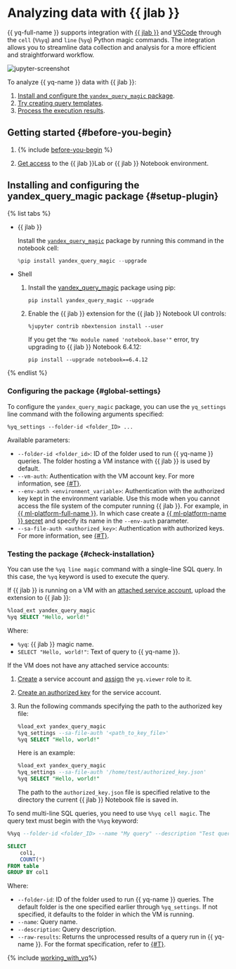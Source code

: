 # Analyzing data with {{ jlab }}

{{ yq-full-name }} supports integration with [{{ jlab }}](https://jupyter.org) and [VSCode](https://code.visualstudio.com/docs/datascience/jupyter-notebooks) through the `cell` (`%%yq`) and `line` (`%yq`) Python magic commands. The integration allows you to streamline data collection and analysis for a more efficient and straightforward workflow.

![jupyter-screenshot](../../_assets/query/jupyter-screenshot.png)

To analyze {{ yq-name }} data with {{ jlab }}:

1. [Install and configure the `yandex_query_magic` package](#setup-plugin).
1. [Try creating query templates](#templating).
1. [Process the execution results](#capture-command-result).

## Getting started {#before-you-begin}

1. {% include [before-you-begin](../../_tutorials/_tutorials_includes/before-you-begin.md) %}

1. [Get access](https://jupyter.org/install) to the {{ jlab }}Lab or {{ jlab }} Notebook environment.

## Installing and configuring the yandex_query_magic package {#setup-plugin}

{% list tabs %}

- {{ jlab }}

  Install the [`yandex_query_magic`](https://pypi.org/project/yandex-query-magic/) package by running this command in the notebook cell:

  ```python
  %pip install yandex_query_magic --upgrade
  ```

- Shell

  1. Install the [yandex_query_magic](https://pypi.org/project/yandex-query-magic/) package using pip:

     ```shell
     pip install yandex_query_magic --upgrade
     ```

  1. Enable the {{ jlab }} extension for the {{ jlab }} Notebook UI controls:

     ```shell
     %jupyter contrib nbextension install --user
     ```

     If you get the `"No module named 'notebook.base'"` error, try upgrading to {{ jlab }} Notebook 6.4.12:

     ```shell
     pip install --upgrade notebook==6.4.12
     ```

{% endlist %}

### Configuring the package {#global-settings}

To configure the `yandex_query_magic` package, you can use the `yq_settings` line command with the following arguments specified:

```shell
%yq_settings --folder-id <folder_ID> ...
```

Available parameters:

* `--folder-id <folder_id>`: ID of the folder used to run {{ yq-name }} queries. The folder hosting a VM instance with {{ jlab }} is used by default.
* `--vm-auth`: Authentication with the VM account key. For more information, see [{#T}](../../compute/operations/vm-connect/auth-inside-vm.md).
* `--env-auth <environment_variable>`: Authentication with the authorized key kept in the environment variable. Use this mode when you cannot access the file system of the computer running {{ jlab }}. For example, in [{{ ml-platform-full-name }}](../../datasphere/concepts/index.md). In which case create a [{{ ml-platform-name }} secret](../../datasphere/operations/data/secrets.md) and specify its name in the `--env-auth` parameter.
* `--sa-file-auth <authorized_key>`: Authentication with authorized keys. For more information, see [{#T}](../../iam/operations/authentication/manage-authorized-keys.md#create-authorized-key).

### Testing the package {#check-installation}

You can use the `%yq line magic` command with a single-line SQL query. In this case, the `%yq` keyword is used to execute the query.

If {{ jlab }} is running on a VM with an [attached service account](../../compute/operations/vm-connect/auth-inside-vm), upload the extension to {{ jlab }}:

```sql
%load_ext yandex_query_magic
%yq SELECT "Hello, world!"
```

Where:

* `%yq`: {{ jlab }} magic name.
* `SELECT "Hello, world!"`: Text of query to {{ yq-name }}.

If the VM does not have any attached service accounts:

1. [Create](../../iam/operations/sa/create.md) a service account and [assign](../../iam/operations/sa/assign-role-for-sa.md) the `yq.viewer` role to it.

1. [Create an authorized key](../../iam/operations/authentication/manage-authorized-keys.md#create-authorized-key) for the service account.

1. Run the following commands specifying the path to the authorized key file:

    ```sql
    %load_ext yandex_query_magic
    %yq_settings --sa-file-auth '<path_to_key_file>'
    %yq SELECT "Hello, world!"
    ```

    Here is an example:

    ```sql
    %load_ext yandex_query_magic
    %yq_settings --sa-file-auth '/home/test/authorized_key.json'
    %yq SELECT "Hello, world!"
    ```

    The path to the `authorized_key.json` file is specified relative to the directory the current {{ jlab }} Notebook file is saved in.

To send multi-line SQL queries, you need to use `%%yq cell magic`. The query text must begin with the `%%yq` keyword:

```sql
%%yq --folder-id <folder_ID> --name "My query" --description "Test query" --raw-results

SELECT
    col1,
    COUNT(*)
FROM table
GROUP BY col1
```

Where:

* `--folder-id`: ID of the folder used to run {{ yq-name }} queries. The default folder is the one specified earlier through `%yq_settings`. If not specified, it defaults to the folder in which the VM is running.
* `--name`: Query name.
* `--description`: Query description.
* `--raw-results`: Returns the unprocessed results of a query run in {{ yq-name }}. For the format specification, refer to [{#T}](../../query/api/yql-json-conversion-rules.md).

{% include [working_with_yq](../../_includes/query/magics.md)%}
